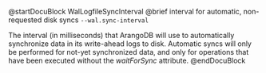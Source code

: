 
@startDocuBlock WalLogfileSyncInterval
@brief interval for automatic, non-requested disk syncs
`--wal.sync-interval`

The interval (in milliseconds) that ArangoDB will use to automatically
synchronize data in its write-ahead logs to disk. Automatic syncs will
only
be performed for not-yet synchronized data, and only for operations that
have been executed without the *waitForSync* attribute.
@endDocuBlock

